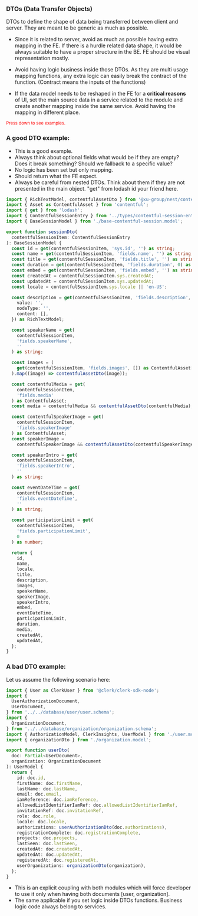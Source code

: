 ### DTOs (Data Transfer Objects)
DTOs to define the shape of data being transferred between client and server. They are meant to be generic as much as possible.


- Since it is related to server, avoid as much as possible having extra mapping in the FE. If there is a hurdle related data shape, it would be always suitable to have a proper structure in the BE. FE should be visual representation mostly.
- Avoid having logic business inside those DTOs. As they are multi usage mapping functions, any extra logic can easily break the contract of the function. (Contract means the inputs of the functions)

- If the data model needs to be reshaped in the FE for a **critical reasons** of UI, set the main source data in a service related to the module and create another mapping inside the same service. Avoid having the mapping in different place.

<small style="color: red">Press down to see examples.</small>



### A good DTO example:

- This is a good example.
- Always think about optional fields what would be if they are empty? Does it break something? Should we fallback to a specific value?
- No logic has been set but only mapping.
- Should return what the FE expect.
- Always be careful from nested DTOs. Think about them if they are not presented in the main object. "get" from lodash id your friend here.

```ts
import { RichTextModel, contentfulAssetDto } from '@xu-group/nest/contentful';
import { Asset as ContentfulAsset } from 'contentful';
import { get } from 'lodash';
import { ContentfulSessionEntry } from '../types/contentful-session-entry.type';
import { BaseSessionModel } from './base-contentful-session.model';

export function sessionDto(
  contentfulSessionItem: ContentfulSessionEntry
): BaseSessionModel {
  const id = get(contentfulSessionItem, 'sys.id', '') as string;
  const name = get(contentfulSessionItem, 'fields.name', '') as string;
  const title = get(contentfulSessionItem, 'fields.title', '') as string;
  const duration = get(contentfulSessionItem, 'fields.duration', 0) as number;
  const embed = get(contentfulSessionItem, 'fields.embed', '') as string;
  const createdAt = contentfulSessionItem.sys.createdAt;
  const updatedAt = contentfulSessionItem.sys.updatedAt;
  const locale = contentfulSessionItem.sys.locale || 'en-US';

  const description = get(contentfulSessionItem, 'fields.description', {
    value: '',
    nodeType: '',
    content: [],
  }) as RichTextModel;

  const speakerName = get(
    contentfulSessionItem,
    'fields.speakerName',
    ''
  ) as string;

  const images = (
    get(contentfulSessionItem, 'fields.images', []) as ContentfulAsset[]
  ).map((image) => contentfulAssetDto(image));

  const contentfulMedia = get(
    contentfulSessionItem,
    'fields.media'
  ) as ContentfulAsset;
  const media = contentfulMedia && contentfulAssetDto(contentfulMedia);

  const contentfulSpeakerImage = get(
    contentfulSessionItem,
    'fields.speakerImage'
  ) as ContentfulAsset;
  const speakerImage =
    contentfulSpeakerImage && contentfulAssetDto(contentfulSpeakerImage);

  const speakerIntro = get(
    contentfulSessionItem,
    'fields.speakerIntro',
    ''
  ) as string;

  const eventDateTime = get(
    contentfulSessionItem,
    'fields.eventDateTime',
    ''
  ) as string;

  const participationLimit = get(
    contentfulSessionItem,
    'fields.participationLimit',
    0
  ) as number;

  return {
    id,
    name,
    locale,
    title,
    description,
    images,
    speakerName,
    speakerImage,
    speakerIntro,
    embed,
    eventDateTime,
    participationLimit,
    duration,
    media,
    createdAt,
    updatedAt,
  };
}
```




### A bad DTO example:

Let us assume the following scenario here:

```ts
import { User as ClerkUser } from '@clerk/clerk-sdk-node';
import {
  UserAuthorizationDocument,
  UserDocument,
} from '../../database/user/user.schema';
import {
  OrganizationDocument,
} from '../../database/organization/organization.schema';
import { AuthorizationModel, ClerkInsights, UserModel } from './user.model';
import { organizationDto } from './organization.model';

export function userDto(
  doc: Partial<UserDocument>,
  organization: OrganizationDocument
): UserModel {
  return {
    id: doc.id,
    firstName: doc.firstName,
    lastName: doc.lastName,
    email: doc.email,
    iamReference: doc.iamReference,
    allowedListIdentifierIamRef: doc.allowedListIdentifierIamRef,
    invitationRef: doc.invitationRef,
    role: doc.role,
    locale: doc.locale,
    authorizations: userAuthorizationDto(doc.authorizations),
    registrationComplete: doc.registrationComplete,
    projects: doc.projects,
    lastSeen: doc.lastSeen,
    createdAt: doc.createdAt,
    updatedAt: doc.updatedAt,
    registeredAt: doc.registeredAt,
    userOrganizations: organizationDto(organization),
  };
}
```

- This is an explicit coupling with both modules which will force developer to use it only when having both documents [user, organization].
- The same applicable if you set logic inside DTOs functions. Business logic code always belong to services.